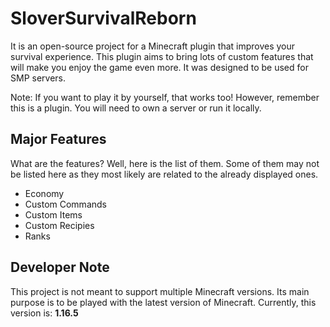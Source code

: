 # SloverSurvivalReborn
It is an open-source project for a Minecraft plugin that improves your survival experience.
This plugin aims to bring lots of custom features that will make you enjoy the game even more.
It was designed to be used for SMP servers. 

Note: If you want to play it by yourself, that works too!
However, remember this is a plugin. You will need to own a server or run it locally.

## Major Features
What are the features? Well, here is the list of them.
Some of them may not be listed here as they most likely are related to the already displayed ones.

- Economy
- Custom Commands
- Custom Items
- Custom Recipies
- Ranks

## Developer Note
This project is not meant to support multiple Minecraft versions.
Its main purpose is to be played with the latest version of Minecraft.
Currently, this version is: **1.16.5**
